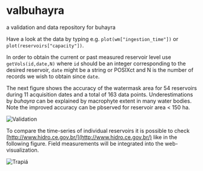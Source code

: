# valbuhayra
a validation and data repository for buhayra

Have a look at the data by typing e.g. `plot(wm["ingestion_time"])` or `plot(reservoirs["capacity"])`.

In order to obtain the current or past measured reservoir level use `getVols(id,date,N)` where `id` should be an integer corresponding to the desired reservoir, `date` might be a string or POSIXct and N is the number of records we wish to obtain since `date`.

The next figure shows the accuracy of the watermask area for 54 reservoirs during 11 acquisition dates and a total of 163 data points. Underestimations by _buhayra_ can be explained by macrophyte extent in many water bodies. Note the improved accuracy can be pbserved for reservoir area < 150 ha.

![Validation](https://github.com/jmigueldelgado/valbuhayra/blob/master/data-raw/plt_val_small_dams.png)

To compare the time-series of individual reservoirs it is possible to check  [http://www.hidro.ce.gov.br/](http://www.hidro.ce.gov.br/) like in the following figure. Field measurements will be integrated into the web-visualization.

![Trapiá](https://github.com/jmigueldelgado/valbuhayra/blob/master/data-raw/example_trapiaii.png)
